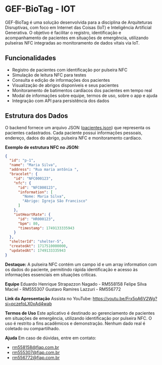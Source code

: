 # GEF-BioTag - IOT

GEF-BioTag é uma solução desenvolvida para a disciplina de Arquiteturas Disruptivas, com foco em Internet das Coisas (IoT) e Inteligência Artificial Generativa. O objetivo é facilitar o registro, identificação e acompanhamento de pacientes em situações de emergência, utilizando pulseiras NFC integradas ao monitoramento de dados vitais via IoT.

## Funcionalidades

- Registro de pacientes com identificação por pulseira NFC
- Simulação de leitura NFC para testes
- Consulta e edição de informações dos pacientes
- Visualização de abrigos disponíveis e seus pacientes
- Monitoramento de batimentos cardíacos dos pacientes em tempo real
- Modal de informações sobre equipe, termos de uso, sobre o app e ajuda
- Integração com API para persistência dos dados

## Estrutura dos Dados

O backend fornece um arquivo JSON ([pacientes.json](pacientes.json)) que representa os pacientes cadastrados. Cada paciente possui informações pessoais, endereço, dados do abrigo, pulseira NFC e monitoramento cardíaco. 

**Exemplo de estrutura NFC no JSON:**
```json
{
  "id": "p-1",
  "name": "Maria Silva",
  "address": "Rua maria antônia ",
  "bracelet": {
    "id": "NFC000123",
    "nfc": {
      "id": "NFC000123",
      "information": [
        "Nome: Maria Silva",
        "Abrigo: Igreja São Francisco"
      ]
    },
    "iotHeartRate": {
      "id": "HR000123",
      "bpm": 80,
      "timestamp": 1749133335943
    }
  },
  "shelterId": "shelter-5",
  "createdAt": 1717510000000,
  "updatedAt": 1749133335943
}
```
**Destaque:**
A pulseira NFC contém um campo id e um array information com os dados do paciente, permitindo rápida identificação e acesso às informações essenciais em situações críticas.

**Equipe**
Eduardo Henrique Strapazzon Nagado - RM558158
Felipe Silva Maciel - RM555307
Gustavo Ramires Lazzuri - RM556772

**Link da Apresentação**
Assista no YouTube: https://youtu.be/Frx5oA6V2Wg?si=pczefpLX0xAd4wab

**Termos de Uso**
Este aplicativo é destinado ao gerenciamento de pacientes em situações de emergência, utilizando identificação por pulseira NFC. O uso é restrito a fins acadêmicos e demonstração. Nenhum dado real é coletado ou compartilhado.

**Ajuda**
Em caso de dúvidas, entre em contato:

- rm558158@fiap.com.br
- rm555307@fiap.com.br
- rm556772@fiap.com.br
